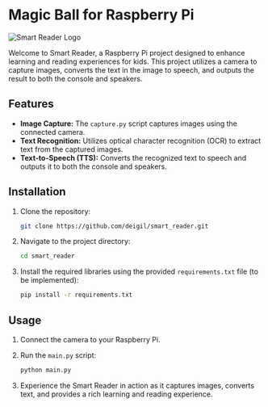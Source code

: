 # Magic Ball for Raspberry Pi

![Smart Reader Logo](https://i.imgur.com/p7tqfsj.png) <!-- Add a logo or image representing your project, replace "link-to-logo.png" with the actual file path or URL -->

Welcome to Smart Reader, a Raspberry Pi project designed to enhance learning and reading experiences for kids. This project utilizes a camera to capture images, converts the text in the image to speech, and outputs the result to both the console and speakers.

## Features

- **Image Capture:** The `capture.py` script captures images using the connected camera.
- **Text Recognition:** Utilizes optical character recognition (OCR) to extract text from the captured images.
- **Text-to-Speech (TTS):** Converts the recognized text to speech and outputs it to both the console and speakers.

## Installation

1. Clone the repository:

    ```bash
    git clone https://github.com/deigil/smart_reader.git
    ```

2. Navigate to the project directory:

    ```bash
    cd smart_reader
    ```

3. Install the required libraries using the provided `requirements.txt` file (to be implemented):

    ```bash
    pip install -r requirements.txt
    ```

## Usage

1. Connect the camera to your Raspberry Pi.
2. Run the `main.py` script:

    ```bash
    python main.py
    ```

3. Experience the Smart Reader in action as it captures images, converts text, and provides a rich learning and reading experience.



